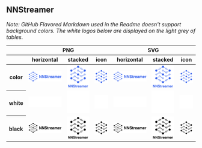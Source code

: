 ## NNStreamer

*Note: GitHub Flavored Markdown used in the Readme doesn't support background colors. The white logos below are displayed on the light grey of tables.*

<table class="logos-table">
	<thead>
		<tr>
			<th></th>
			<th colspan="3">PNG</th>
			<th colspan="3">SVG</th>
		</tr>
		<tr>
			<th></th>
			<th>horizontal</th>
			<th>stacked</th>
			<th>icon</th>
			<th>horizontal</th>
			<th>stacked</th>
			<th>icon</th>
		</tr>
	</thead>	
    <tbody>
		<tr>
			<th>color</th>
			<td><a href="horizontal/color/nnstreamer-horizontal-color.png" download><img src="horizontal/color/nnstreamer-horizontal-color.png" width="200"></a></td>
			<td><a href="stacked/color/nnstreamer-stacked-color.png" download><img src="stacked/color/nnstreamer-stacked-color.png" width="95"></a></td>
			<td><a href="icon/color/nnstreamer-icon-color.png" download><img src="icon/color/nnstreamer-icon-color.png" width="75"></a></td>
			<td><a href="horizontal/color/nnstreamer-horizontal-color.svg" download><img src="horizontal/color/nnstreamer-horizontal-color.svg" width="200"></a></td>
			<td><a href="stacked/color/nnstreamer-stacked-color.svg" download><img src="stacked/color/nnstreamer-stacked-color.svg" width="95"></a></td>
			<td><a href="icon/color/nnstreamer-icon-color.png" download><img src="icon/color/nnstreamer-icon-color.png" width="75"></a></td>
		</tr>
		<tr>
			<th>white</th>
			<td><a href="horizontal/white/nnstreamer-horizontal-white.png" download><img src="horizontal/white/nnstreamer-horizontal-white.png" width="200"></a></td>
			<td><a href="stacked/white/nnstreamer-stacked-white.png" download><img src="stacked/white/nnstreamer-stacked-white.png" width="95"></a></td>
			<td><a href="icon/white/nnstreamer-icon-white.png" download><img src="icon/white/nnstreamer-icon-white.png" width="75"></a></td>
			<td><a href="horizontal/white/nnstreamer-horizontal-white.svg" download><img src="horizontal/white/nnstreamer-horizontal-white.svg" width="200"></a></td>
			<td><a href="stacked/white/nnstreamer-stacked-white.svg" download><img src="stacked/white/nnstreamer-stacked-white.svg" width="95"></a></td>
			<td><a href="icon/white/nnstreamer-icon-white.svg" download><img src="icon/white/nnstreamer-icon-white.svg" width="75"></a></td>
		</tr>
		<tr>
			<th>black</th>
			<td><a href="horizontal/black/nnstreamer-horizontal-black.png" download><img src="horizontal/black/nnstreamer-horizontal-black.png" width="200"></a></td>
			<td><a href="stacked/black/nnstreamer-stacked-black.png" download><img src="stacked/black/nnstreamer-stacked-black.png" width="95"></a></td>
			<td><a href="icon/black/nnstreamer-icon-black.png" download><img src="icon/black/nnstreamer-icon-black.png" width="75"></a></td>
			<td><a href="horizontal/black/nnstreamer-horizontal-black.svg" download><img src="horizontal/black/nnstreamer-horizontal-black.svg" width="200"></a></td>
			<td><a href="stacked/black/nnstreamer-stacked-black.svg" download><img src="stacked/black/nnstreamer-stacked-black.svg" width="95"></a></td>
			<td><a href="icon/black/nnstreamer-icon-black.svg" download><img src="icon/black/nnstreamer-icon-black.svg" width="75"></a></td>
		</tr>
	</tbody>	
</table>

